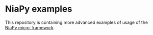 # NiaPy examples
This repository is containing more advanced examples of usage of the [NiaPy micro-framework](https://github.com/NiaOrg/NiaPy).
